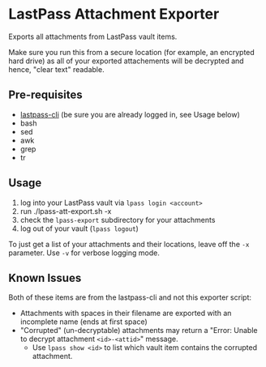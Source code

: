 # LastPass Attachment Exporter

Exports all attachments from LastPass vault items. 

Make sure you run this from a secure location (for example, an encrypted hard drive) as all of your exported attachements will be decrypted and hence, "clear text" readable.

## Pre-requisites

* [lastpass-cli](https://github.com/lastpass/lastpass-cli) (be sure you are already logged in, see Usage below)
* bash
* sed
* awk
* grep
* tr

## Usage

1) log into your LastPass vault via `lpass login <account>`
2) run ./lpass-att-export.sh -x
3) check the `lpass-export` subdirectory for your attachments
4) log out of your vault (`lpass logout`)

To just get a list of your attachments and their locations, leave off the `-x` parameter. Use `-v` for verbose logging mode.

## Known Issues

Both of these items are from the lastpass-cli and not this exporter script:

* Attachments with spaces in their filename are exported with an incomplete name (ends at first space)
* "Corrupted" (un-decryptable) attachments may return a "Error: Unable to decrypt attachment `<id>-<attid>`" message.
  * Use `lpass show <id>` to list which vault item contains the corrupted attachment. 
